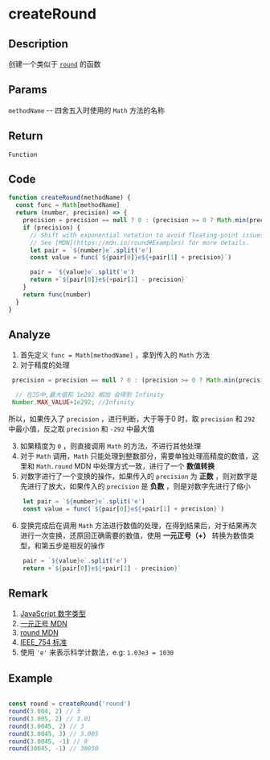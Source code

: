 # createRound 

## Description 
创建一个类似于 [`round`](https://developer.mozilla.org/zh-CN/docs/Web/JavaScript/Reference/Global_Objects/Math/round) 的函数
## Params
`methodName` -- 四舍五入时使用的 `Math` 方法的名称
## Return
`Function`

## Code
```js
function createRound(methodName) {
  const func = Math[methodName]
  return (number, precision) => {
    precision = precision == null ? 0 : (precision >= 0 ? Math.min(precision, 292) : Math.max(precision, -292))
    if (precision) {
      // Shift with exponential notation to avoid floating-point issues.
      // See [MDN](https://mdn.io/round#Examples) for more details.
      let pair = `${number}e`.split('e')
      const value = func(`${pair[0]}e${+pair[1] + precision}`)

      pair = `${value}e`.split('e')
      return +`${pair[0]}e${+pair[1] - precision}`
    }
    return func(number)
  }
}
```
## Analyze
1. 首先定义 `func = Math[methodName]` ，拿到传入的 `Math` 方法
2. 对于精度的处理
```js
 precision = precision == null ? 0 : (precision >= 0 ? Math.min(precision, 292) : Math.max(precision, -292))

  // 在JS中,最大值和 1e292 相加 会得到 Infinity
 Number.MAX_VALUE+1e292; //Infinity

```
所以，如果传入了 `precision` ，进行判断，大于等于0 时，取 `precision` 和 `292` 中最小值，反之取 `precision` 和 `-292` 中最大值

3. 如果精度为 `0` ，则直接调用 `Math` 的方法，不进行其他处理
4. 对于 `Math` 调用，`Math` 只能处理到整数部分，需要单独处理高精度的数值，这里和 `Math.round` MDN 中处理方式一致，进行了一个 **数值转换**
5. 对数字进行了一个变换的操作，如果传入的 `precision` 为 **正数** ，则对数字是先进行了放大，如果传入的 `precision` 是 **负数** ，则是对数字先进行了缩小
```js
    let pair = `${number}e`.split('e')
    const value = func(`${pair[0]}e${+pair[1] + precision}`)
```

6. 变换完成后在调用 `Math` 方法进行数值的处理，在得到结果后，对于结果再次进行一次变换，还原回正确需要的数值，使用 **一元正号（+）** 转换为数值类型，和第五步是相反的操作
```js
    pair = `${value}e`.split('e')
    return +`${pair[0]}e${+pair[1] - precision}`
```
   

## Remark
1. [JavaScript 数字类型](https://github.com/javascript-tutorial/zh.javascript.info/blob/master/1-js/05-data-types/02-number/article.md)
2. [一元正号 MDN](https://developer.mozilla.org/zh-CN/docs/Web/JavaScript/Reference/Operators/Arithmetic_Operators#%E4%B8%80%E5%85%83%E6%AD%A3%E5%8F%B7)
3. [round MDN](https://developer.mozilla.org/zh-CN/docs/Web/JavaScript/Reference/Global_Objects/Math/round)
4. [IEEE_754 标准](https://zh.wikipedia.org/wiki/IEEE_754)
4. 使用 `'e'` 来表示科学计数法，e.g: `1.03e3 = 1030`
## Example
```js

const round = createRound('round')
round(3.004, 2) // 3
round(3.005, 2) // 3.01
round(3.0045, 2) // 3
round(3.0045, 3) // 3.005
round(3.0045, -1) // 0
round(30045, -1) // 30050
```
